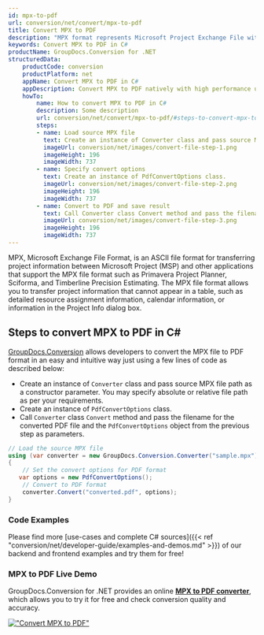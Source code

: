 ```yaml
---
id: mpx-to-pdf
url: conversion/net/convert/mpx-to-pdf
title: Convert MPX to PDF
description: "MPX format represents Microsoft Project Exchange File with .mpx extension. Learn how to convert MPX to PDF file programmatically in C# language using GroupDocs.Conversion for .NET library."
keywords: Convert MPX to PDF in C#
productName: GroupDocs.Conversion for .NET
structuredData:
    productCode: conversion
    productPlatform: net
    appName: Convert MPX to PDF in C#
    appDescription: Convert MPX to PDF natively with high performance using C# language and server side GroupDocs.Conversion for .NET APIs, without the use of any software like Microsoft or Open Office.
    howTo:
        name: How to convert MPX to PDF in C# 
        description: Some description
        url: conversion/net/convert/mpx-to-pdf/#steps-to-convert-mpx-to-pdf-in-c
        steps:
        - name: Load source MPX file 
          text: Create an instance of Converter class and pass source MPX file path as a constructor parameter. You may specify absolute or relative file path as per your requirements. 
          imageUrl: conversion/net/images/convert-file-step-1.png
          imageHeight: 196
          imageWidth: 737
        - name: Specify convert options 
          text: Create an instance of PdfConvertOptions class.
          imageUrl: conversion/net/images/convert-file-step-2.png
          imageHeight: 196
          imageWidth: 737
        - name: Convert to PDF and save result 
          text: Call Converter class Convert method and pass the filename for the converted HTML file and the PdfConvertOptions object from the previous step as parameters.
          imageUrl: conversion/net/images/convert-file-step-3.png
          imageHeight: 196
          imageWidth: 737
---
```


MPX, Microsoft Exchange File Format, is an ASCII file format for transferring project information between Microsoft Project (MSP) and other applications that support the MPX file format such as Primavera Project Planner, Sciforma, and Timberline Precision Estimating. The MPX file format allows you to transfer project information that cannot appear in a table, such as detailed resource assignment information, calendar information, or information in the Project Info dialog box.

## Steps to convert MPX to PDF in C#

[GroupDocs.Conversion](https://products.groupdocs.com/conversion/net) allows developers to convert the MPX file to PDF format in an easy and intuitive way just using a few lines of code as described below:

* Create an instance of `Converter` class and pass source MPX file path as a constructor parameter. You may specify absolute or relative file path as per your requirements. 
* Create an instance of `PdfConvertOptions` class.
* Call `Converter` class `Convert` method and pass the filename for the converted PDF file and the `PdfConvertOptions` object from the previous step as parameters.

```csharp
// Load the source MPX file
using (var converter = new GroupDocs.Conversion.Converter("sample.mpx"))
{
    // Set the convert options for PDF format
   var options = new PdfConvertOptions();
    // Convert to PDF format
    converter.Convert("converted.pdf", options);
}
```

### Code Examples

Please find more [use-cases and complete C# sources]({{< ref "conversion/net/developer-guide/examples-and-demos.md" >}}) of our backend and frontend examples and try them for free!

### MPX to PDF Live Demo

GroupDocs.Conversion for .NET provides an online [**MPX to PDF converter**](https://products.groupdocs.app/conversion/mpx-to-pdf), which allows you to try it for free and check conversion quality and accuracy.

[!["Convert MPX to PDF"](conversion/net/images/convert-to-pdf/convert-mpx-to-pdf.png)](https://products.groupdocs.app/conversion/mpx-to-pdf)